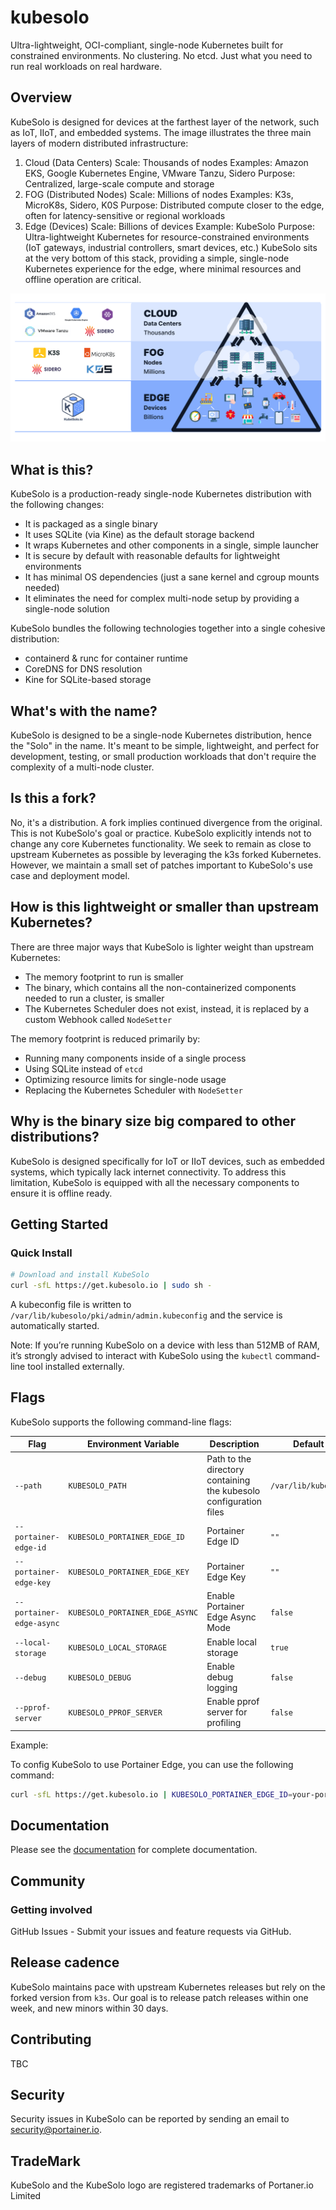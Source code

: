 # kubesolo 

Ultra-lightweight, OCI-compliant, single-node Kubernetes built for constrained environments. No clustering. No etcd. Just what you need to run real workloads on real hardware.

## Overview

KubeSolo is designed for devices at the farthest layer of the network, such as IoT, IIoT, and embedded systems. The image illustrates the three main layers of modern distributed infrastructure:
1. Cloud (Data Centers)
Scale: Thousands of nodes
Examples: Amazon EKS, Google Kubernetes Engine, VMware Tanzu, Sidero
Purpose: Centralized, large-scale compute and storage
2. FOG (Distributed Nodes)
Scale: Millions of nodes
Examples: K3s, MicroK8s, Sidero, K0S
Purpose: Distributed compute closer to the edge, often for latency-sensitive or regional workloads
3. Edge (Devices)
Scale: Billions of devices
Example: KubeSolo
Purpose: Ultra-lightweight Kubernetes for resource-constrained environments (IoT gateways, industrial controllers, smart devices, etc.)
KubeSolo sits at the very bottom of this stack, providing a simple, single-node Kubernetes experience for the edge, where minimal resources and offline operation are critical.

![KubeSolo Overview](assets/kubesolo-overview.png)

## What is this?

KubeSolo is a production-ready single-node Kubernetes distribution with the following changes:

* It is packaged as a single binary
* It uses SQLite (via Kine) as the default storage backend
* It wraps Kubernetes and other components in a single, simple launcher
* It is secure by default with reasonable defaults for lightweight environments
* It has minimal OS dependencies (just a sane kernel and cgroup mounts needed)
* It eliminates the need for complex multi-node setup by providing a single-node solution

KubeSolo bundles the following technologies together into a single cohesive distribution:

* containerd & runc for container runtime
* CoreDNS for DNS resolution
* Kine for SQLite-based storage

## What's with the name?

KubeSolo is designed to be a single-node Kubernetes distribution, hence the "Solo" in the name. It's meant to be simple, lightweight, and perfect for development, testing, or small production workloads that don't require the complexity of a multi-node cluster.

## Is this a fork?

No, it's a distribution. A fork implies continued divergence from the original. This is not KubeSolo's goal or practice. KubeSolo explicitly intends not to change any core Kubernetes functionality. We seek to remain as close to upstream Kubernetes as possible by leveraging the k3s forked Kubernetes. However, we maintain a small set of patches important to KubeSolo's use case and deployment model.

## How is this lightweight or smaller than upstream Kubernetes?

There are three major ways that KubeSolo is lighter weight than upstream Kubernetes:

* The memory footprint to run is smaller
* The binary, which contains all the non-containerized components needed to run a cluster, is smaller
* The Kubernetes Scheduler does not exist, instead, it is replaced by a custom Webhook called `NodeSetter`

The memory footprint is reduced primarily by:

* Running many components inside of a single process
* Using SQLite instead of `etcd`
* Optimizing resource limits for single-node usage
* Replacing the Kubernetes Scheduler with `NodeSetter` 

## Why is the binary size big compared to other distributions?

KubeSolo is designed specifically for IoT or IIoT devices, such as embedded systems, which typically lack internet connectivity. To address this limitation, KubeSolo is equipped with all the necessary components to ensure it is offline ready.

## Getting Started

### Quick Install

```bash
# Download and install KubeSolo
curl -sfL https://get.kubesolo.io | sudo sh -
```

A kubeconfig file is written to `/var/lib/kubesolo/pki/admin/admin.kubeconfig` and the service is automatically started.

Note: If you’re running KubeSolo on a device with less than 512MB of RAM, it’s strongly advised to interact with KubeSolo using the `kubectl` command-line tool installed externally.

## Flags

KubeSolo supports the following command-line flags:

| Flag | Environment Variable | Description | Default |
|------|-------------|---------|---------|
| `--path` | `KUBESOLO_PATH` | Path to the directory containing the kubesolo configuration files | `/var/lib/kubesolo` |
| `--portainer-edge-id` | `KUBESOLO_PORTAINER_EDGE_ID` | Portainer Edge ID | `""` |
| `--portainer-edge-key` | `KUBESOLO_PORTAINER_EDGE_KEY` | Portainer Edge Key | `""` |
| `--portainer-edge-async` | `KUBESOLO_PORTAINER_EDGE_ASYNC` | Enable Portainer Edge Async Mode | `false` |
| `--local-storage` | `KUBESOLO_LOCAL_STORAGE` | Enable local storage | `true` |
| `--debug` | `KUBESOLO_DEBUG` | Enable debug logging | `false` |
| `--pprof-server` | `KUBESOLO_PPROF_SERVER` | Enable pprof server for profiling | `false` |

Example:

To config KubeSolo to use Portainer Edge, you can use the following command:

```bash
curl -sfL https://get.kubesolo.io | KUBESOLO_PORTAINER_EDGE_ID=your-portainer-edge-id KUBESOLO_PORTAINER_EDGE_KEY=your-portainer-edge-key sudo -E sh
```

## Documentation

Please see the [documentation](https://kubesolo.io/documentation) for complete documentation.

## Community

### Getting involved

GitHub Issues - Submit your issues and feature requests via GitHub.

## Release cadence

KubeSolo maintains pace with upstream Kubernetes releases but rely on the forked version from `k3s`. Our goal is to release patch releases within one week, and new minors within 30 days.

## Contributing

TBC

## Security

Security issues in KubeSolo can be reported by sending an email to security@portainer.io.

## TradeMark

KubeSolo and the KubeSolo logo are registered trademarks of Portaner.io Limited